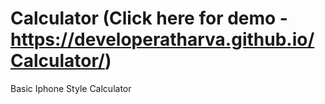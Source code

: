 # Calculator (Click here for demo - https://developeratharva.github.io/Calculator/)

Basic Iphone Style Calculator
